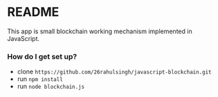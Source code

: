 # README #

This app is small blockchain working mechanism implemented in JavaScript.

### How do I get set up? ###

* clone `https://github.com/26rahulsingh/javascript-blockchain.git`
* run `npm install`
* run `node blockchain.js`
